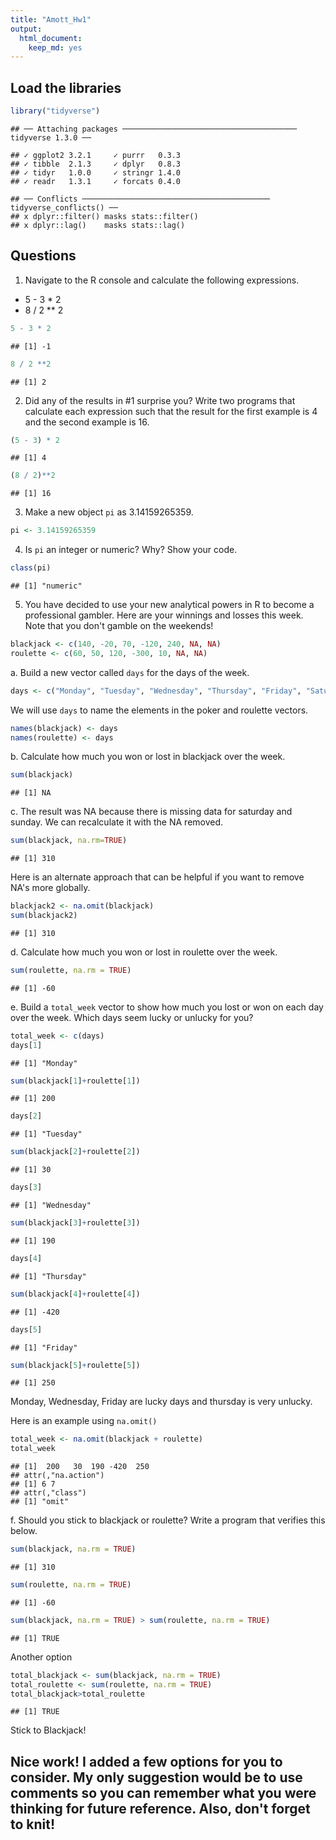 ```yaml
---
title: "Amott_Hw1"
output: 
  html_document: 
    keep_md: yes
---
```


## Load the libraries

```r
library("tidyverse")
```

```
## ── Attaching packages ─────────────────────────────────────── tidyverse 1.3.0 ──
```

```
## ✓ ggplot2 3.2.1     ✓ purrr   0.3.3
## ✓ tibble  2.1.3     ✓ dplyr   0.8.3
## ✓ tidyr   1.0.0     ✓ stringr 1.4.0
## ✓ readr   1.3.1     ✓ forcats 0.4.0
```

```
## ── Conflicts ────────────────────────────────────────── tidyverse_conflicts() ──
## x dplyr::filter() masks stats::filter()
## x dplyr::lag()    masks stats::lag()
```

## Questions
1. Navigate to the R console and calculate the following expressions.  
  + 5 - 3 * 2  
  + 8 / 2 ** 2  
  

```r
5 - 3 * 2
```

```
## [1] -1
```

```r
8 / 2 **2
```

```
## [1] 2
```
  
2. Did any of the results in #1 surprise you? Write two programs that calculate each expression such that the result for the first example is 4 and the second example is 16.  

```r
(5 - 3) * 2
```

```
## [1] 4
```

```r
(8 / 2)**2
```

```
## [1] 16
```

3. Make a new object `pi` as 3.14159265359. 

```r
pi <- 3.14159265359
```

4. Is `pi` an integer or numeric? Why? Show your code.  

```r
class(pi)
```

```
## [1] "numeric"
```

5. You have decided to use your new analytical powers in R to become a professional gambler. Here are your winnings and losses this week. Note that you don't gamble on the weekends!  

```r
blackjack <- c(140, -20, 70, -120, 240, NA, NA)
roulette <- c(60, 50, 120, -300, 10, NA, NA)
```

a. Build a new vector called `days` for the days of the week.  

```r
days <- c("Monday", "Tuesday", "Wednesday", "Thursday", "Friday", "Saturday", "Sunday")
```

We will use `days` to name the elements in the poker and roulette vectors.

```r
names(blackjack) <- days
names(roulette) <- days
```

b. Calculate how much you won or lost in blackjack over the week. 

```r
sum(blackjack)
```

```
## [1] NA
```

c. The result was NA because there is missing data for saturday and sunday. We can recalculate it with the NA removed.

```r
sum(blackjack, na.rm=TRUE)
```

```
## [1] 310
```

Here is an alternate approach that can be helpful if you want to remove NA's more globally.

```r
blackjack2 <- na.omit(blackjack)
sum(blackjack2)
```

```
## [1] 310
```

d. Calculate how much you won or lost in roulette over the week. 

```r
sum(roulette, na.rm = TRUE)
```

```
## [1] -60
```

e. Build a `total_week` vector to show how much you lost or won on each day over the week. Which days seem lucky or unlucky for you?

```r
total_week <- c(days)
days[1]
```

```
## [1] "Monday"
```

```r
sum(blackjack[1]+roulette[1])
```

```
## [1] 200
```

```r
days[2]
```

```
## [1] "Tuesday"
```

```r
sum(blackjack[2]+roulette[2])
```

```
## [1] 30
```

```r
days[3]
```

```
## [1] "Wednesday"
```

```r
sum(blackjack[3]+roulette[3])
```

```
## [1] 190
```

```r
days[4]
```

```
## [1] "Thursday"
```

```r
sum(blackjack[4]+roulette[4])
```

```
## [1] -420
```

```r
days[5]
```

```
## [1] "Friday"
```

```r
sum(blackjack[5]+roulette[5])
```

```
## [1] 250
```
Monday, Wednesday, Friday are lucky days and thursday is very unlucky.

Here is an example using `na.omit()`

```r
total_week <- na.omit(blackjack + roulette)
total_week
```

```
## [1]  200   30  190 -420  250
## attr(,"na.action")
## [1] 6 7
## attr(,"class")
## [1] "omit"
```

f. Should you stick to blackjack or roulette? Write a program that verifies this below.  

```r
sum(blackjack, na.rm = TRUE)
```

```
## [1] 310
```

```r
sum(roulette, na.rm = TRUE)
```

```
## [1] -60
```

```r
sum(blackjack, na.rm = TRUE) > sum(roulette, na.rm = TRUE)
```

```
## [1] TRUE
```

Another option

```r
total_blackjack <- sum(blackjack, na.rm = TRUE)
total_roulette <- sum(roulette, na.rm = TRUE)
total_blackjack>total_roulette
```

```
## [1] TRUE
```

Stick to Blackjack!

## Nice work! I added a few options for you to consider. My only suggestion would be to use comments so you can remember what you were thinking for future reference. Also, don't  forget to knit!
